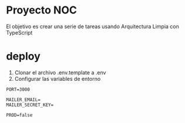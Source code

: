 # Proyecto NOC

El objetivo es crear una serie de tareas usando Arquitectura Limpia con TypeScript

# deploy
1. Clonar el archivo .env.template a .env
2. Configurar las variables de entorno
```
PORT=3000

MAILER_EMAIL=
MAILER_SECRET_KEY=

PROD=false
```